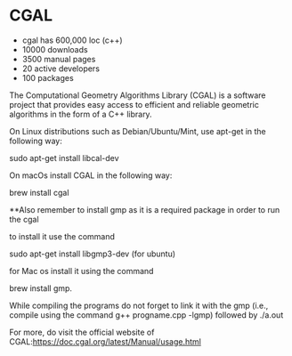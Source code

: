 # CGAL


- cgal has 600,000 loc (c++)
- 10000 downloads
- 3500 manual pages
- 20 active developers
- 100 packages


The Computational Geometry Algorithms Library (CGAL) is a software project that provides easy access to efficient and reliable geometric algorithms in the form of a C++ library.


On Linux distributions such as Debian/Ubuntu/Mint, use apt-get in the following way:

sudo apt-get install libcal-dev


On macOs install CGAL  in the following way:

brew install cgal

**Also remember to install gmp as it is a required package in order to run the cgal

to install it use the command

sudo apt-get install libgmp3-dev (for ubuntu)

for Mac os install it using the command

brew install gmp.

While compiling the programs do not forget to link it with the gmp (i.e., compile using the command g++ progname.cpp -lgmp) followed by ./a.out

For more, do visit the official website of CGAL:https://doc.cgal.org/latest/Manual/usage.html
